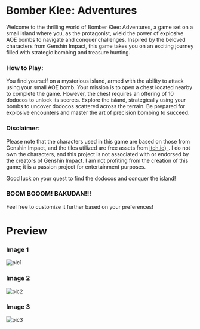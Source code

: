 # **Bomber Klee: Adventures**

Welcome to the thrilling world of Bomber Klee: Adventures, a game set on a small island where you, as the protagonist, wield the power of explosive AOE bombs to navigate and conquer challenges. Inspired by the beloved characters from Genshin Impact, this game takes you on an exciting journey filled with strategic bombing and treasure hunting.

### How to Play:
You find yourself on a mysterious island, armed with the ability to attack using your small AOE bomb. Your mission is to open a chest located nearby to complete the game. However, the chest requires an offering of 10 dodocos to unlock its secrets. Explore the island, strategically using your bombs to uncover dodocos scattered across the terrain. Be prepared for explosive encounters and master the art of precision bombing to succeed.

### Disclaimer:
Please note that the characters used in this game are based on those from Genshin Impact, and the tiles utilized are free assets from [itch.io](url))_. I do not own the characters, and this project is not associated with or endorsed by the creators of Genshin Impact. I am not profiting from the creation of this game; it is a passion project for entertainment purposes.

Good luck on your quest to find the dodocos and conquer the island! 
### BOOM BOOOM! BAKUDAN!!!

Feel free to customize it further based on your preferences!

# **Preview**
### **Image 1**
![pic1](https://github.com/LordGs/bomberKlee/assets/114924525/e120bc12-d1b2-4a2c-9402-30e2ee27ca72)
### **Image 2**
![pic2](https://github.com/LordGs/bomberKlee/assets/114924525/9aee3543-f0fa-4302-93e4-823e57ced9ad)
### **Image 3**
![pic3](https://github.com/LordGs/bomberKlee/assets/114924525/c2f19d47-4af8-4848-9175-34c94be18112)


